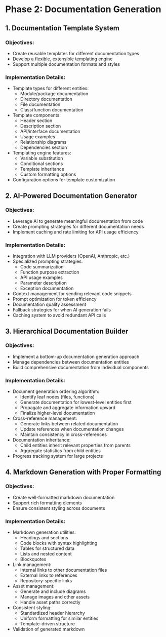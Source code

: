 # Phase 2: Documentation Generation

## 1. Documentation Template System

### Objectives:
- Create reusable templates for different documentation types
- Develop a flexible, extensible templating engine
- Support multiple documentation formats and styles

### Implementation Details:
- Template types for different entities:
  - Module/package documentation
  - Directory documentation
  - File documentation
  - Class/function documentation
- Template components:
  - Header section
  - Description section
  - API/interface documentation
  - Usage examples
  - Relationship diagrams
  - Dependencies section
- Templating engine features:
  - Variable substitution
  - Conditional sections
  - Template inheritance
  - Custom formatting options
- Configuration options for template customization

## 2. AI-Powered Documentation Generator

### Objectives:
- Leverage AI to generate meaningful documentation from code
- Create prompting strategies for different documentation needs
- Implement caching and rate limiting for API usage efficiency

### Implementation Details:
- Integration with LLM providers (OpenAI, Anthropic, etc.)
- Specialized prompting strategies:
  - Code summarization
  - Function purpose extraction
  - API usage examples
  - Parameter description
  - Exception documentation
- Context management for sending relevant code snippets
- Prompt optimization for token efficiency
- Documentation quality assessment
- Fallback strategies for when AI generation fails
- Caching system to avoid redundant API calls

## 3. Hierarchical Documentation Builder

### Objectives:
- Implement a bottom-up documentation generation approach
- Manage dependencies between documentation entities
- Build comprehensive documentation from individual components

### Implementation Details:
- Document generation ordering algorithm:
  - Identify leaf nodes (files, functions)
  - Generate documentation for lowest-level entities first
  - Propagate and aggregate information upward
  - Finalize higher-level documentation
- Cross-reference management:
  - Generate links between related documentation
  - Update references when documentation changes
  - Maintain consistency in cross-references
- Documentation inheritance:
  - Child entities inherit relevant properties from parents
  - Aggregate statistics from child entities
- Progress tracking system for large projects

## 4. Markdown Generation with Proper Formatting

### Objectives:
- Create well-formatted markdown documentation
- Support rich formatting elements
- Ensure consistent styling across documents

### Implementation Details:
- Markdown generation utilities:
  - Headings and sections
  - Code blocks with syntax highlighting
  - Tables for structured data
  - Lists and nested content
  - Blockquotes
- Link management:
  - Internal links to other documentation files
  - External links to references
  - Repository-specific links
- Asset management:
  - Generate and include diagrams
  - Manage images and other assets
  - Handle asset paths correctly
- Consistent styling:
  - Standardized header hierarchy
  - Uniform formatting for similar entities
  - Template-driven structure
- Validation of generated markdown 